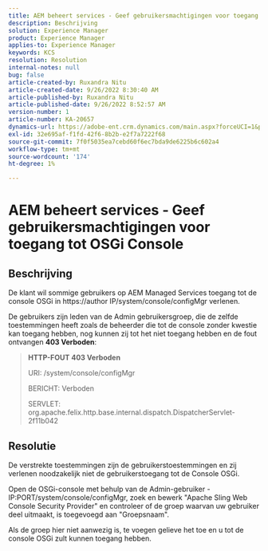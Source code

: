 ```yaml
---
title: AEM beheert services - Geef gebruikersmachtigingen voor toegang tot OSGi Console
description: Beschrijving
solution: Experience Manager
product: Experience Manager
applies-to: Experience Manager
keywords: KCS
resolution: Resolution
internal-notes: null
bug: false
article-created-by: Ruxandra Nitu
article-created-date: 9/26/2022 8:30:40 AM
article-published-by: Ruxandra Nitu
article-published-date: 9/26/2022 8:52:57 AM
version-number: 1
article-number: KA-20657
dynamics-url: https://adobe-ent.crm.dynamics.com/main.aspx?forceUCI=1&pagetype=entityrecord&etn=knowledgearticle&id=0a46467f-753d-ed11-9db1-002248086a73
exl-id: 32e695af-f1fd-42f6-8b2b-e2f7a7222f68
source-git-commit: 7f0f5035ea7cebd60f6ec7bda9de6225b6c602a4
workflow-type: tm+mt
source-wordcount: '174'
ht-degree: 1%

---
```


# AEM beheert services - Geef gebruikersmachtigingen voor toegang tot OSGi Console

## Beschrijving


De klant wil sommige gebruikers op AEM Managed Services toegang tot de console OSGi in https://author IP/system/console/configMgr verlenen.

De gebruikers zijn leden van de Admin gebruikersgroep, die de zelfde toestemmingen heeft zoals de beheerder die tot de console zonder kwestie kan toegang hebben, nog kunnen zij tot het niet toegang hebben en de fout ontvangen <b>403 Verboden</b>:


> <b>HTTP-FOUT 403 Verboden</b>
> 
> URI: /system/console/configMgr
> 
> BERICHT: Verboden
> 
> SERVLET: org.apache.felix.http.base.internal.dispatch.DispatcherServlet-2f11b042



## Resolutie




De verstrekte toestemmingen zijn de gebruikerstoestemmingen en zij verlenen noodzakelijk niet de gebruikerstoegang tot de Console OSGi.

Open de OSGi-console met behulp van de Admin-gebruiker - IP:PORT/system/console/configMgr, zoek en bewerk &quot;Apache Sling Web Console Security Provider&quot; en controleer of de groep waarvan uw gebruiker deel uitmaakt, is toegevoegd aan &quot;Groepsnaam&quot;.

Als de groep hier niet aanwezig is, te voegen gelieve het toe en u tot de console OSGi zult kunnen toegang hebben.
